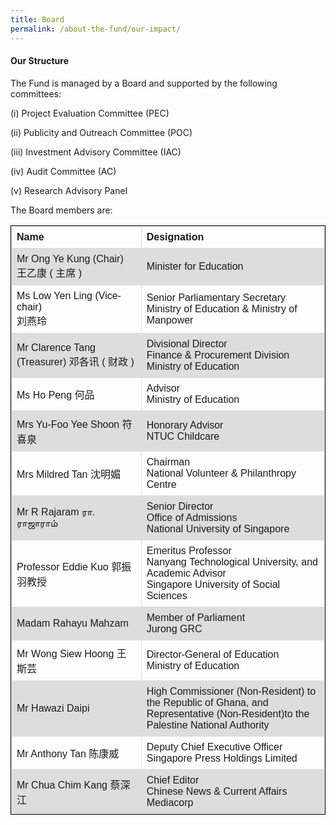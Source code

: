 ```yaml
---
title: Board
permalink: /about-the-fund/our-impact/
---
```


####   Our Structure
The Fund is managed by a Board and supported by the following committees:

(i) Project Evaluation Committee (PEC)

(ii) Publicity and Outreach Committee (POC)

(iii) Investment Advisory Committee (IAC) 

(iv) Audit Committee (AC)

(v) Research Advisory Panel

The Board members are:
<html>
<body>
<style>
table, th, td {
  font-family: arial, sans-serif;
  border: 1px solid black;
  border-collapse: collapse;
}
td, th {
  border: 1px solid #dddddd;
  text-align: left;
  padding: 8px;
}
tr:nth-child(even) {
  background-color: #dddddd;
</style>
<table style="width:100%; 
border: 1px solid black;
  border-collapse: collapse;">
  <tr>
    <th>Name</th>
    <th>Designation</th> 
  </tr>
  <tr>
    <td>Mr Ong Ye Kung (Chair)<br/>
王乙康 ( 主席 )</td>
    <td>Minister for Education</td>
    
  </tr>
  <tr>
    <td>Ms Low Yen Ling (Vice-
chair)<br/>刘燕玲
  </td>
    <td>Senior Parliamentary Secretary<br/>
Ministry of Education &amp; Ministry of Manpower</td>
    
  </tr>
  <tr>
    <td>Mr Clarence Tang (Treasurer)
邓各讯 ( 财政 )</td>
    <td>Divisional Director<br/>
Finance &amp; Procurement Division<br/>
Ministry of Education</td>
    
  </tr>
  <tr>
    <td>Ms Ho Peng
何品</td>
    <td>Advisor<br/>
Ministry of Education</td>
  
  </tr><tr>
    <td>Mrs Yu-Foo Yee Shoon
符喜泉</td>
    <td>Honorary Advisor<br/>
NTUC Childcare</td>
    
  </tr><tr>
    <td>Mrs Mildred Tan
沈明媚</td>
    <td>Chairman<br/>
National Volunteer &amp; Philanthropy Centre</td>

  </tr><tr>
    <td>Mr R Rajaram
ரா. ராஜாராம்</td>
    <td>Senior Director<br/>
Office of Admissions<br/>
National University of Singapore</td>
    
  </tr><tr>
    <td>Professor Eddie Kuo
郭振羽教授</td>
    <td>Emeritus Professor<br/>
Nanyang Technological University, and<br/>
Academic Advisor<br/>
Singapore University of Social Sciences</td>
   
  </tr><tr>
    <td>Madam Rahayu Mahzam</td>
    <td>Member of Parliament<br/>
Jurong GRC</td>
  
  </tr><tr>
    <td>Mr Wong Siew Hoong
王斯芸</td>
    <td>Director-General of Education<br/>
Ministry of Education</td>
    
  </tr>
  <tr>
    <td>Mr Hawazi Daipi</td>
    <td>High Commissioner (Non-Resident) to the Republic of Ghana,
and<br/>
Representative (Non-Resident)to the Palestine National
Authority</td>
    
  </tr><tr>
    <td>Mr Anthony Tan
陈康威</td>
    <td>Deputy Chief Executive Officer <br/>
Singapore Press Holdings Limited</td>
    
  </tr><tr>
    <td>Mr Chua Chim Kang
蔡深江</td>
    <td>Chief Editor <br/>
Chinese News &amp; Current Affairs<br/>
Mediacorp</td>
  </tr>
</table>

</body>
</html>
